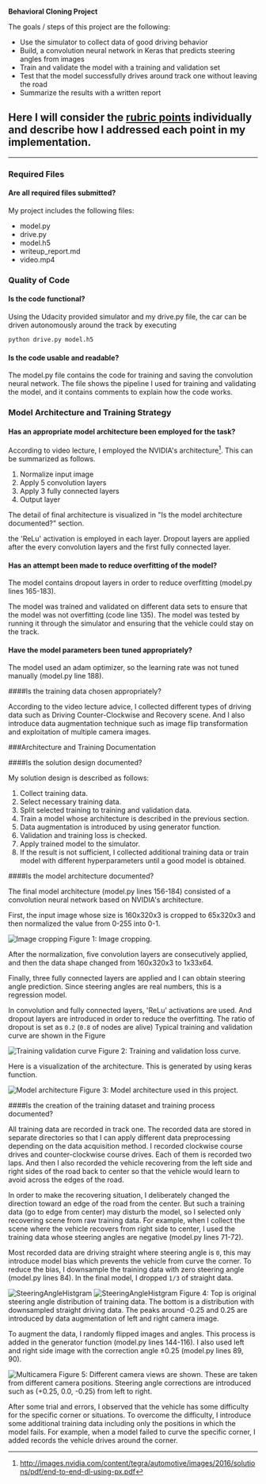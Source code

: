 **Behavioral Cloning Project**

The goals / steps of this project are the following:
* Use the simulator to collect data of good driving behavior
* Build, a convolution neural network in Keras that predicts steering angles from images
* Train and validate the model with a training and validation set
* Test that the model successfully drives around track one without leaving the road
* Summarize the results with a written report


## Here I will consider the [rubric points](https://review.udacity.com/#!/rubrics/432/view) individually and describe how I addressed each point in my implementation.  

---
### Required Files

#### Are all required files submitted?

My project includes the following files:
* model.py
* drive.py
* model.h5
* writeup_report.md
* video.mp4

### Quality of Code

#### Is the code functional?
Using the Udacity provided simulator and my drive.py file, the car can be driven autonomously around the track by executing
```sh
python drive.py model.h5
```

#### Is the code usable and readable?

The model.py file contains the code for training and saving the convolution neural network. The file shows the pipeline I used for training and validating the model, and it contains comments to explain how the code works.

### Model Architecture and Training Strategy

#### Has an appropriate model architecture been employed for the task?

According to video lecture, I employed the NVIDIA's architecture[^1].
This can be summarized as follows.
1. Normalize input image
2. Apply 5 convolution layers
3. Apply 3 fully connected layers
4. Output layer

The detail of final architecture is visualized in "Is the model architecture documented?" section.

the 'ReLu' activation is employed in each layer.
Dropout layers are applied after the every convolution layers and the first fully connected layer.

[^1]:http://images.nvidia.com/content/tegra/automotive/images/2016/solutions/pdf/end-to-end-dl-using-px.pdf

#### Has an attempt been made to reduce overfitting of the model?

The model contains dropout layers in order to reduce overfitting (model.py lines 165-183).

The model was trained and validated on different data sets to ensure that the model was not overfitting (code line 135). The model was tested by running it through the simulator and ensuring that the vehicle could stay on the track.


#### Have the model parameters been tuned appropriately?

The model used an adam optimizer, so the learning rate was not tuned manually (model.py line 188).

####Is the training data chosen appropriately?

According to the video lecture advice, I collected different types of driving data such as Driving Counter-Clockwise and Recovery scene.  And I also introduce data augmentation technique such as image flip transformation and exploitation of multiple camera images.

###Architecture and Training Documentation

####Is the solution design documented?

My solution design is described as follows:

1. Collect training data.
2. Select necessary training data.
3. Split selected training to training and validation data.
5. Train a model whose architecture is described in the previous section.
6. Data augmentation is introduced by using generator function.
7. Validation and training loss is checked.
8. Apply trained model to the simulator.
9. If the result is not sufficient, I collected additional training data or train model with different hyperparameters until a good model is obtained.


####Is the model architecture documented?

The final model architecture (model.py lines 156-184) consisted of a convolution neural network based on NVIDIA's architecture.

First, the input image whose size is 160x320x3 is cropped to 65x320x3 and then normalized the value from 0-255 into 0-1.

![Image cropping](./cropped_image.png)
Figure 1: Image cropping.

After the normalization, five convolution layers are consecutively applied, and then the data shape changed from 160x320x3 to 1x33x64.

Finally, three fully connected layers are applied and I can obtain steering angle prediction. Since steering angles are real numbers, this is a regression model.

In convolution and fully connected layers, 'ReLu' activations are used.
And dropout layers are introduced in order to reduce the overfitting. The ratio of dropout is set as `0.2` (`0.8` of nodes are alive)
Typical training and validation curve are shown in the Figure

![Training validation curve](./training_curve.png)
Figure 2: Training and validation loss curve.

Here is a visualization of the architecture. This is generated by using keras function.

![Model architecture](./model.png)
Figure 3: Model architecture used in this project.

####Is the creation of the training dataset and training process documented?

All training data are recorded in track one. The recorded data are stored in separate directories so that I can apply different data preprocessing depending on the data acquisition method. I recorded clockwise course drives and counter-clockwise course drives. Each of them is recorded two laps. And then I also recorded the vehicle recovering from the left side and right sides of the road back to center so that the vehicle would learn to avoid across the edges of the road.

In order to make the recovering situation, I deliberately changed the direction toward an edge of the road from the center. But such a training data (go to edge from center) may disturb the model, so I selected only recovering scene from raw training data. For example, when I collect the scene where the vehicle recovers from right side to center, I used the training data whose steering angles are negative (model.py lines 71-72).

Most recorded data are driving straight where steering angle is `0`, this may introduce model bias which prevents the vehicle from curve the corner. To reduce the bias, I downsample the training data with zero steering angle (model.py lines 84).
In the final model, I dropped `1/3` of straight data.

![SteeringAngleHistgram](./hist_raw.png)
![SteeringAngleHistgram](./hist_down.png)
Figure 4: Top is original steering angle distribution of training data. The bottom is a distribution with downsampled straight driving data. The peaks around -0.25 and 0.25 are introduced by data augmentation of left and right camera image.

To augment the data, I randomly flipped images and angles. This process is added in the generator function (model.py lines 144-116). I also used left and right side image with the correction angle $\pm0.25$ (model.py lines 89, 90).

![Multicamera](./Multicamera.png)
Figure 5: Different camera views are shown. These are taken from different camera positions. Steering angle corrections are introduced such as (+0.25, 0.0, -0.25) from left to right.

After some trial and errors, I observed that the vehicle has some difficulty for the specific corner or situations. To overcome the difficulty, I introduce some additional training data including only the positions in which the model fails. For example, when a model failed to curve the specific corner, I added records the vehicle drives around the corner.

